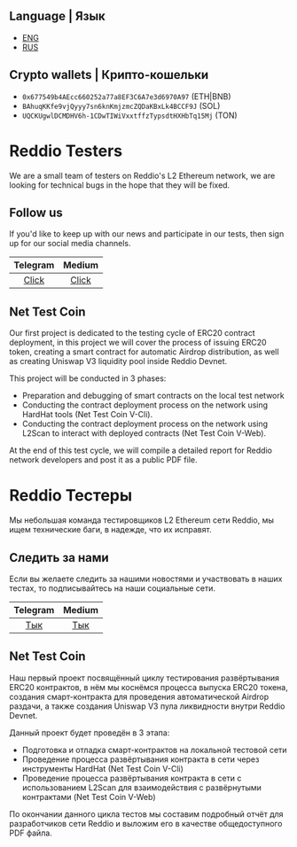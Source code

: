 ## Language | Язык
* [ENG](#eng)
* [RUS](#rus)

## Crypto wallets | Крипто-кошельки
- `0x677549b4AEcc660252a77a8EF3C6A7e3d6970A97` (ETH|BNB)
- `BAhuqKKfe9vjQyyy7sn6knKmjzmcZQDaKBxLk4BCCF9J` (SOL)
- `UQCKUgwlDCMDHV6h-1CDwTIWiVxxtffzTypsdtHXHbTq15Mj` (TON)

<a id="eng"></a>
# Reddio Testers
We are a small team of testers on Reddio's L2 Ethereum network, we are looking for technical bugs in the hope that they will be fixed.

## Follow us
If you'd like to keep up with our news and participate in our tests, then sign up for our social media channels.

| Telegram                            | Medium                                     |
| :---------------------------------: | :----------------------------------------: |
| [Click](https://t.me/reddiotesters) | [Click](https://medium.com/@reddiotesters) |

## Net Test Coin
Our first project is dedicated to the testing cycle of ERC20 contract deployment, in this project we will cover the process of issuing ERC20 token, creating a smart contract for automatic Airdrop distribution, as well as creating Uniswap V3 liquidity pool inside Reddio Devnet.

This project will be conducted in 3 phases:
- Preparation and debugging of smart contracts on the local test network
- Conducting the contract deployment process on the network using HardHat tools (Net Test Coin V-Cli).
- Conducting the contract deployment process on the network using L2Scan to interact with deployed contracts (Net Test Coin V-Web).

At the end of this test cycle, we will compile a detailed report for Reddio network developers and post it as a public PDF file.

<a id="rus"></a>
# Reddio Тестеры

Мы небольшая команда тестировщиков L2 Ethereum сети Reddio, мы ищем технические баги, в надежде, что их исправят.

## Следить за нами
Если вы желаете следить за нашими новостями и участвовать в наших тестах, то подписывайтесь на наши социальные сети.

| Telegram                          | Medium                                   |
| :-------------------------------: | :--------------------------------------: |
| [Тык](https://t.me/reddiotesters) | [Тык](https://medium.com/@reddiotesters) |

## Net Test Coin
Наш первый проект посвящённый циклу тестирования развёртывания ERC20 контрактов, в нём мы коснёмся процесса выпуска ERC20 токена, создания смарт-контракта для проведения автоматической Airdrop раздачи, а также создания Uniswap V3 пула ликвидности внутри Reddio Devnet.

Данный проект будет проведён в 3 этапа:
- Подготовка и отладка смарт-контрактов на локальной тестовой сети
- Проведение процесса развёртывания контракта в сети через инструменты HardHat (Net Test Coin V-Cli)
- Проведение процесса развёртывания контракта в сети с использованием L2Scan для взаимодействия с развёрнутыми контрактами (Net Test Coin V-Web)

По окончании данного цикла тестов мы составим подробный отчёт для разработчиков сети Reddio и выложим его в качестве общедоступного PDF файла.
